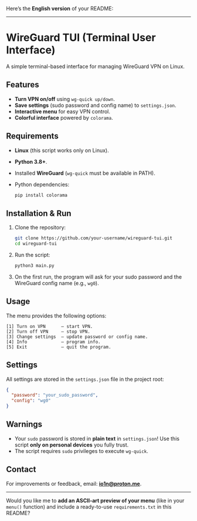 Here’s the **English version** of your README:

---

# WireGuard TUI (Terminal User Interface)

A simple terminal-based interface for managing WireGuard VPN on Linux.

## Features

* **Turn VPN on/off** using `wg-quick up/down`.
* **Save settings** (sudo password and config name) to `settings.json`.
* **Interactive menu** for easy VPN control.
* **Colorful interface** powered by `colorama`.

## Requirements

* **Linux** (this script works only on Linux).
* **Python 3.8+**.
* Installed **WireGuard** (`wg-quick` must be available in PATH).
* Python dependencies:

  ```bash
  pip install colorama
  ```

## Installation & Run

1. Clone the repository:

   ```bash
   git clone https://github.com/your-username/wireguard-tui.git
   cd wireguard-tui
   ```
2. Run the script:

   ```bash
   python3 main.py
   ```
3. On the first run, the program will ask for your sudo password and the WireGuard config name (e.g., `wg0`).

## Usage

The menu provides the following options:

```
[1] Turn on VPN      — start VPN.
[2] Turn off VPN     — stop VPN.
[3] Change settings  — update password or config name.
[4] Info             — program info.
[5] Exit             — quit the program.
```

## Settings

All settings are stored in the `settings.json` file in the project root:

```json
{
  "password": "your_sudo_password",
  "config": "wg0"
}
```

## Warnings

* Your `sudo` password is stored in **plain text** in `settings.json`!
  Use this script **only on personal devices** you fully trust.
* The script requires `sudo` privileges to execute `wg-quick`.

## Contact

For improvements or feedback, email: **[io1n@proton.me](mailto:io1n@proton.me)**.

---

Would you like me to **add an ASCII-art preview of your menu** (like in your `menu()` function) and include a ready-to-use `requirements.txt` in this README?

